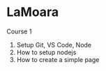 # LaMoara

Course 1

1. Setup Git, VS Code, Node
2. How to setup nodejs
3. How to create a simple page
